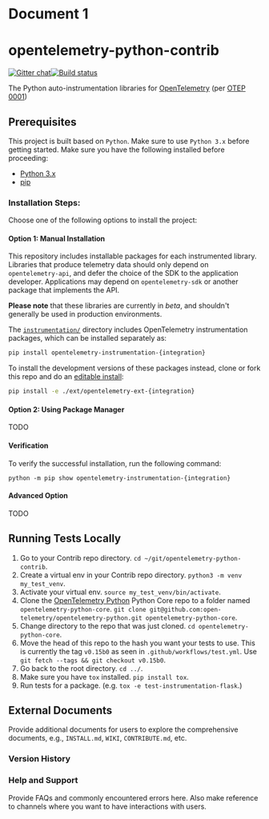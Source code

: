 # Document 1

# opentelemetry-python-contrib

[![Gitter chat](https://img.shields.io/gitter/room/opentelemetry/opentelemetry-python)](https://gitter.im/open-telemetry/opentelemetry-python)[![Build status](https://travis-ci.org/open-telemetry/opentelemetry-python-contrib.svg?branch=master)](https://travis-ci.org/open-telemetry/opentelemetry-python-contrib)

The Python auto-instrumentation libraries for [OpenTelemetry](https://opentelemetry.io/) (per [OTEP 0001](https://github.com/open-telemetry/oteps/blob/master/text/0001-telemetry-without-manual-instrumentation.md))

## Prerequisites

This project is built based on `Python`. Make sure to use `Python 3.x` before getting started. Make sure you have the following installed before proceeding:

- [Python 3.x](https://www.python.org/downloads/)
- [pip](https://pip.pypa.io/en/stable/installation/)

### Installation Steps:

Choose one of the following options to install the project:

#### Option 1: Manual Installation

This repository includes installable packages for each instrumented library. Libraries that produce telemetry data should only depend on `opentelemetry-api`, and defer the choice of the SDK to the application developer. Applications may depend on `opentelemetry-sdk` or another package that implements the API.

**Please note** that these libraries are currently in _beta_, and shouldn't generally be used in production environments.

The [`instrumentation/`](https://github.com/open-telemetry/opentelemetry-python-contrib/tree/master/instrumentation) directory includes OpenTelemetry instrumentation packages, which can be installed separately as:

```sh
pip install opentelemetry-instrumentation-{integration}
```

To install the development versions of these packages instead, clone or fork this repo and do an [editable install](https://pip.pypa.io/en/stable/reference/pip_install/#editable-installs):

```sh
pip install -e ./ext/opentelemetry-ext-{integration}
```

#### Option 2: Using Package Manager

TODO

#### Verification

To verify the successful installation, run the following command:

```
python -m pip show opentelemetry-instrumentation-{integration}
```

#### Advanced Option

TODO

## Running Tests Locally

1. Go to your Contrib repo directory. `cd ~/git/opentelemetry-python-contrib`.
2. Create a virtual env in your Contrib repo directory. `python3 -m venv my_test_venv`.
3. Activate your virtual env. `source my_test_venv/bin/activate`.
4. Clone the [OpenTelemetry Python](https://github.com/open-telemetry/opentelemetry-python) Python Core repo to a folder named `opentelemetry-python-core`. `git clone git@github.com:open-telemetry/opentelemetry-python.git opentelemetry-python-core`.
5. Change directory to the repo that was just cloned. `cd opentelemetry-python-core`.
6. Move the head of this repo to the hash you want your tests to use. This is currently the tag `v0.15b0` as seen in `.github/workflows/test.yml`. Use `git fetch --tags && git checkout v0.15b0`.
7. Go back to the root directory. `cd ../`.
8. Make sure you have `tox` installed. `pip install tox`.
9. Run tests for a package. (e.g. `tox -e test-instrumentation-flask`.)

## External Documents

Provide additional documents for users to explore the comprehensive documents, e.g., `INSTALL.md`, `WIKI`, `CONTRIBUTE.md`, etc.

### Version History

### Help and Support

Provide FAQs and commonly encountered errors here. Also make reference to channels where you want to have interactions with users.
